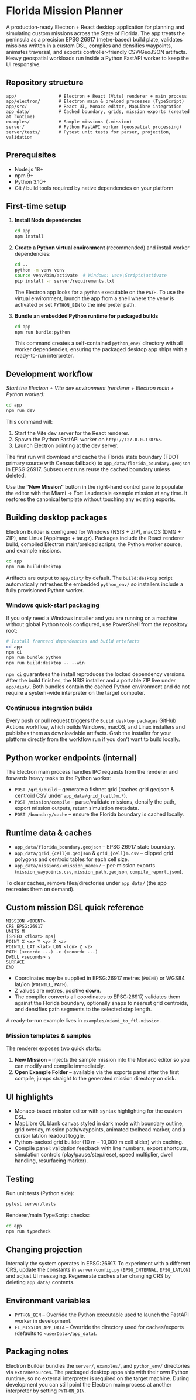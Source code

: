# Florida Mission Planner

A production-ready Electron + React desktop application for planning and simulating custom missions across the State of Florida. The app treats the peninsula as a precision EPSG:26917 (metre-based) build plate, validates missions written in a custom DSL, compiles and densifies waypoints, animates traversal, and exports controller-friendly CSV/GeoJSON artifacts. Heavy geospatial workloads run inside a Python FastAPI worker to keep the UI responsive.

## Repository structure

```
app/                # Electron + React (Vite) renderer + main process
app/electron/       # Electron main & preload processes (TypeScript)
app/src/            # React UI, Monaco editor, MapLibre integration
app_data/           # Cached boundary, grids, mission exports (created at runtime)
examples/           # Sample missions (.mission)
server/             # Python FastAPI worker (geospatial processing)
server/tests/       # Pytest unit tests for parser, projection, validation
```

## Prerequisites

* Node.js 18+
* npm 9+
* Python 3.10+
* Git / build tools required by native dependencies on your platform

## First-time setup

1. **Install Node dependencies**
   ```bash
   cd app
   npm install
   ```

2. **Create a Python virtual environment** (recommended) and install worker dependencies:
   ```bash
   cd ..
   python -m venv venv
   source venv/bin/activate  # Windows: venv\Scripts\activate
   pip install -r server/requirements.txt
   ```

   The Electron app looks for a `python` executable on the `PATH`. To use the virtual environment, launch the app from a shell where the venv is activated or set `PYTHON_BIN` to the interpreter path.

3. **Bundle an embedded Python runtime for packaged builds**
   ```bash
   cd app
   npm run bundle:python
   ```

   This command creates a self-contained `python_env/` directory with all worker dependencies, ensuring the packaged desktop app ships with a ready-to-run interpreter.

## Development workflow

*Start the Electron + Vite dev environment (renderer + Electron main + Python worker):*
```bash
cd app
npm run dev
```
This command will:
1. Start the Vite dev server for the React renderer.
2. Spawn the Python FastAPI worker on `http://127.0.0.1:8765`.
3. Launch Electron pointing at the dev server.

The first run will download and cache the Florida state boundary (FDOT primary source with Census fallback) to `app_data/florida_boundary.geojson` in EPSG:26917. Subsequent runs reuse the cached boundary unless deleted.

Use the **“New Mission”** button in the right-hand control pane to populate the editor with the Miami → Fort Lauderdale example mission at any time. It restores the canonical template without touching any existing exports.

## Building desktop packages

Electron Builder is configured for Windows (NSIS + ZIP), macOS (DMG + ZIP), and Linux (AppImage + tar.gz). Packages include the React renderer build, compiled Electron main/preload scripts, the Python worker source, and example missions.

```bash
cd app
npm run build:desktop
```
Artifacts are output to `app/dist/` by default. The `build:desktop` script automatically refreshes the embedded `python_env/` so installers include a fully provisioned Python worker.

### Windows quick-start packaging

If you only need a Windows installer and you are running on a machine without global Python tools configured, use PowerShell from the repository root:

```powershell
# Install frontend dependencies and build artefacts
cd app
npm ci
npm run bundle:python
npm run build:desktop -- --win
```

`npm ci` guarantees the install reproduces the locked dependency versions. After the build finishes, the NSIS installer and a portable ZIP live under `app/dist/`. Both bundles contain the cached Python environment and do not require a system-wide interpreter on the target computer.

### Continuous integration builds

Every push or pull request triggers the `Build desktop packages` GitHub Actions workflow, which builds Windows, macOS, and Linux installers and publishes them as downloadable artifacts. Grab the installer for your platform directly from the workflow run if you don’t want to build locally.

## Python worker endpoints (internal)

The Electron main process handles IPC requests from the renderer and forwards heavy tasks to the Python worker:

* `POST /grid/build` – generate a fishnet grid (caches grid geojson & centroid CSV under `app_data/grid_{cell}m.*`).
* `POST /mission/compile` – parse/validate missions, densify the path, export mission outputs, return simulation metadata.
* `POST /boundary/cache` – ensure the Florida boundary is cached locally.

## Runtime data & caches

* `app_data/florida_boundary.geojson` – EPSG:26917 state boundary.
* `app_data/grid_{cell}m.geojson` & `grid_{cell}m.csv` – clipped grid polygons and centroid tables for each cell size.
* `app_data/missions/<mission_name>/` – per-mission exports (`mission_waypoints.csv`, `mission_path.geojson`, `compile_report.json`).

To clear caches, remove files/directories under `app_data/` (the app recreates them on demand).

## Custom mission DSL quick reference

```
MISSION <IDENT>
CRS EPSG:26917
UNITS M
[SPEED <float> mps]
POINT X <x> Y <y> Z <z>
POINTLL LAT <lat> LON <lon> Z <z>
PATH (<coord> ...) -> (<coord> ...)
DWELL <seconds> s
SURFACE
END
```
* Coordinates may be supplied in EPSG:26917 metres (`POINT`) or WGS84 lat/lon (`POINTLL`, `PATH`).
* Z values are metres, positive **down**.
* The compiler converts all coordinates to EPSG:26917, validates them against the Florida boundary, optionally snaps to nearest grid centroids, and densifies path segments to the selected step length.

A ready-to-run example lives in `examples/miami_to_ftl.mission`.

### Mission templates & samples

The renderer exposes two quick starts:

1. **New Mission** – injects the sample mission into the Monaco editor so you can modify and compile immediately.
2. **Open Example Folder** – available via the exports panel after the first compile; jumps straight to the generated mission directory on disk.

## UI highlights

* Monaco-based mission editor with syntax highlighting for the custom DSL.
* MapLibre GL blank canvas styled in dark mode with boundary outline, grid overlay, mission path/waypoints, animated toolhead marker, and a cursor lat/lon readout toggle.
* Python-backed grid builder (10 m – 10,000 m cell slider) with caching.
* Compile panel: validation feedback with line numbers, export shortcuts, simulation controls (play/pause/step/reset, speed multiplier, dwell handling, resurfacing marker).

## Testing

Run unit tests (Python side):
```bash
pytest server/tests
```

Renderer/main TypeScript checks:
```bash
cd app
npm run typecheck
```

## Changing projection

Internally the system operates in EPSG:26917. To experiment with a different CRS, update the constants in `server/config.py` (`EPSG_INTERNAL`, `EPSG_LATLON`) and adjust UI messaging. Regenerate caches after changing CRS by deleting `app_data/` contents.

## Environment variables

* `PYTHON_BIN` – Override the Python executable used to launch the FastAPI worker in development.
* `FL_MISSION_APP_DATA` – Override the directory used for caches/exports (defaults to `<userData>/app_data`).

## Packaging notes

Electron Builder bundles the `server/`, `examples/`, and `python_env/` directories via `extraResources`. The packaged desktop apps ship with their own Python runtime, so no external interpreter is required on the target machine. During development you can still point the Electron main process at another interpreter by setting `PYTHON_BIN`.

